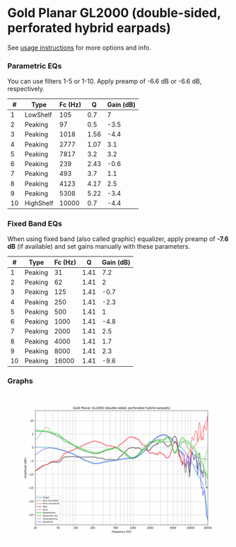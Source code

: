 # Gold Planar GL2000 (double-sided, perforated hybrid earpads)
See [usage instructions](https://github.com/jaakkopasanen/AutoEq#usage) for more options and info.

### Parametric EQs
You can use filters 1-5 or 1-10. Apply preamp of -6.6 dB or -6.6 dB, respectively.

|   # | Type      |   Fc (Hz) |    Q |   Gain (dB) |
|-----|-----------|-----------|------|-------------|
|   1 | LowShelf  |       105 | 0.7  |         7   |
|   2 | Peaking   |        97 | 0.5  |        -3.5 |
|   3 | Peaking   |      1018 | 1.56 |        -4.4 |
|   4 | Peaking   |      2777 | 1.07 |         3.1 |
|   5 | Peaking   |      7817 | 3.2  |         3.2 |
|   6 | Peaking   |       239 | 2.43 |        -0.6 |
|   7 | Peaking   |       493 | 3.7  |         1.1 |
|   8 | Peaking   |      4123 | 4.17 |         2.5 |
|   9 | Peaking   |      5308 | 5.22 |        -3.4 |
|  10 | HighShelf |     10000 | 0.7  |        -4.4 |

### Fixed Band EQs
When using fixed band (also called graphic) equalizer, apply preamp of **-7.6 dB** (if available) and set gains manually with these parameters.

|   # | Type    |   Fc (Hz) |    Q |   Gain (dB) |
|-----|---------|-----------|------|-------------|
|   1 | Peaking |        31 | 1.41 |         7.2 |
|   2 | Peaking |        62 | 1.41 |         2   |
|   3 | Peaking |       125 | 1.41 |        -0.7 |
|   4 | Peaking |       250 | 1.41 |        -2.3 |
|   5 | Peaking |       500 | 1.41 |         1   |
|   6 | Peaking |      1000 | 1.41 |        -4.8 |
|   7 | Peaking |      2000 | 1.41 |         2.5 |
|   8 | Peaking |      4000 | 1.41 |         1.7 |
|   9 | Peaking |      8000 | 1.41 |         2.3 |
|  10 | Peaking |     16000 | 1.41 |        -9.6 |

### Graphs
![](./Gold%20Planar%20GL2000%20(double-sided,%20perforated%20hybrid%20earpads).png)

